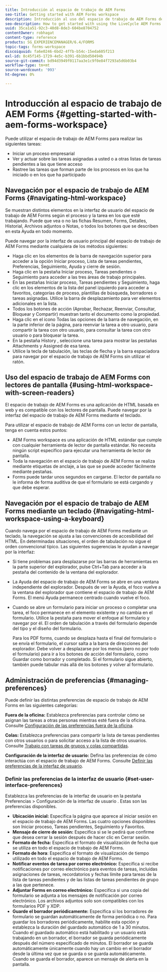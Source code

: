 ```yaml
---
title: Introducción al espacio de trabajo de AEM Forms
seo-title: Getting started with AEM Forms workspace
description: Introducción al uso del espacio de trabajo de AEM Forms de LiveCycle para administrar los procesos de automatización empresarial.
seo-description: How to get started with using the LiveCycle AEM Forms workspace to manage your business automation processes.
uuid: 35ca1a51-92c3-40d8-8de3-604be8704752
contentOwner: robhagat
content-type: reference
products: SG_EXPERIENCEMANAGER/6.4/FORMS
topic-tags: forms-workspace
discoiquuid: fa6e0246-6bd2-4ffb-b54c-15eda605f213
exl-id: 8c45f145-1729-4e5c-b391-6b1bbd50494b
source-git-commit: bd94d3949f0117aa3e1c9f0e84f7293a5d6b03b4
workflow-type: tm+mt
source-wordcount: '993'
ht-degree: 0%

---
```


# Introducción al espacio de trabajo de AEM Forms {#getting-started-with-aem-forms-workspace}

Puede utilizar el espacio de trabajo de AEM Forms para realizar las siguientes tareas:

* Iniciar un proceso empresarial
* Ver y actuar sobre las tareas asignadas a usted o a otras listas de tareas pendientes a las que tiene acceso
* Rastree las tareas que forman parte de los procesos en los que ha iniciado o en los que ha participado

## Navegación por el espacio de trabajo de AEM Forms {#navigating-html-workspace}

Se muestran distintos elementos en la interfaz de usuario del espacio de trabajo de AEM Forms según el proceso y la tarea en los que esté trabajando. Puede que vea o no las fichas Resumen, Forms, Detalles, Historial, Archivos adjuntos o Notas, o todos los botones que se describen en esta Ayuda en todo momento.

Puede navegar por la interfaz de usuario principal del espacio de trabajo de AEM Forms mediante cualquiera de los métodos siguientes:

* Haga clic en los elementos de la barra de navegación superior para acceder a la opción Iniciar proceso, Lista de tareas pendientes, Preferencias, Seguimiento, Ayuda y cierre de sesión.
* Haga clic en la pestaña Iniciar proceso, Tareas pendientes o Seguimiento para acceder a las tres áreas de trabajo principales.
* En las pestañas Iniciar proceso, Tareas pendientes y Seguimiento, haga clic en los elementos de la lista del panel izquierdo para acceder a favoritos, categorías de proceso, plantillas de búsqueda, borradores o tareas asignadas. Utilice la barra de desplazamiento para ver elementos adicionales en la lista.
* Todos los botones de acción (Aprobar, Rechazar, Reenviar, Consultar, Bloquear y Compartir) muestran tanto el documento como la propiedad.
* Haga clic en el icono Todas las opciones de la barra de navegación, en la parte inferior de la página, para reenviar la tarea a otro usuario, para compartir la tarea con otro usuario, para consultar la tarea con otro usuario o para bloquear la tarea.
* En la pestaña History , seleccione una tarea para mostrar las pestañas Attachments y Assigned de esa tarea.
* Utilice la tecla de tabulación, las teclas de flecha y la barra espaciadora para navegar por el espacio de trabajo de AEM Forms sin utilizar el ratón.

## Uso del espacio de trabajo de AEM Forms con lectores de pantalla {#using-html-workspace-with-screen-readers}

El espacio de trabajo de AEM Forms es una aplicación de HTML basada en web y es compatible con los lectores de pantalla. Puede navegar por la interfaz del espacio de trabajo de AEM Forms mediante el teclado.

Para utilizar el espacio de trabajo de AEM Forms con un lector de pantalla, tenga en cuenta estos puntos:

* AEM Forms workspace es una aplicación de HTML estándar que cumple con cualquier herramienta de lector de pantalla estándar. No necesita ningún script específico para ejecutar una herramienta de lector de pantalla.
* Toda la navegación en el espacio de trabajo de AEM Forms se realiza mediante etiquetas de anclaje, a las que se puede acceder fácilmente mediante pestañas.
* Forms puede tardar unos segundos en cargarse. El lector de pantalla no le informa de forma auditiva de que el formulario se está cargando y que debe esperar.

## Navegación por el espacio de trabajo de AEM Forms mediante un teclado {#navigating-html-workspace-using-a-keyboard}

Cuando navega por el espacio de trabajo de AEM Forms mediante un teclado, la navegación se ajusta a las convenciones de accesibilidad del HTML. En determinadas situaciones, el orden de tabulación no sigue el orden convencional típico. Las siguientes sugerencias le ayudan a navegar por la interfaz:

* Si tiene problemas para desplazarse por las barras de herramientas en la parte superior del explorador, pulse Ctrl+Tab para acceder a la pestaña del contenido de la ventana del explorador.
* La Ayuda del espacio de trabajo de AEM Forms se abre en una ventana independiente del explorador. Después de ver la Ayuda, el foco vuelve a la ventana del explorador que contiene el espacio de trabajo de AEM Forms. El menú Ayuda permanece centrado cuando vuelve el foco.
* Cuando se abre un formulario para iniciar un proceso o completar una tarea, el foco permanece en el elemento existente y no cambia en el formulario. Utilice la pestaña para mover el enfoque al formulario y navegar por él. El orden de tabulación a través del formulario depende del tipo y el diseño del formulario.

   Para los PDF forms, cuando se desplaza hasta el final del formulario o se envía el formulario, el cursor salta a la barra de direcciones del explorador. Debe volver a desplazarse por los menús (pero no por todo el formulario) para ir a los botones de acción del formulario, como Guardar como borrador y completado. Si el formulario sigue abierto, también puede tabular más allá de los botones y volver al formulario.

## Administración de preferencias {#managing-preferences}

Puede definir las distintas preferencias de espacio de trabajo de AEM Forms en las siguientes categorías:

**Fuera de la oficina:** Establezca preferencias para controlar cómo se asignan las tareas a otras personas mientras esté fuera de la oficina. Consulte [Configuración de las preferencias fuera de la oficina](/help/forms/using/todo-lists.md#setting-out-of-office-preferences).

**Colas:** Establezca preferencias para compartir la lista de tareas pendientes con otros usuarios o para solicitar acceso a la lista de otros usuarios. Consulte [Trabajo con tareas de grupos y colas compartidas](/help/forms/using/todo-lists.md#working-with-tasks-from-group-and-shared-queues).

**Configuración de la interfaz de usuario:** Defina las preferencias de cómo interactúa con el espacio de trabajo de AEM Forms. Consulte [Definir las preferencias de la interfaz de usuario](#set-user-interface-preferences).

### Definir las preferencias de la interfaz de usuario {#set-user-interface-preferences}

Establezca las preferencias de la interfaz de usuario en la pestaña Preferencias > Configuración de la interfaz de usuario . Estas son las preferencias disponibles.

* **Ubicación inicial:** Especifica la página que aparece al iniciar sesión en el espacio de trabajo de AEM Forms. Las cuatro opciones disponibles son Iniciar proceso, Tareas pendientes, Seguimiento y Favoritos.
* **Mensaje de cierre de sesión:** Especifica si se le pedirá que confirme que desea cerrar la sesión después de hacer clic en Cerrar sesión.
* **Formato de fecha:** Especifica el formato de visualización de fecha que se utiliza en todo el espacio de trabajo de AEM Forms.
* **Formato de hora**: Especifica el formato de visualización de tiempo utilizado en todo el espacio de trabajo de AEM Forms.
* **Notificar eventos de tarea por correo electrónico:** Especifica si recibe notificaciones por correo electrónico para eventos de tareas, incluidas asignaciones de tareas, recordatorios y fechas límite para tareas de la lista de tareas pendientes y de las listas de tareas pendientes de grupo a las que pertenece.
* **Adjuntar Forms en correo electrónico:** Especifica si una copia del formulario se adjunta a los mensajes de notificación por correo electrónico. Los archivos adjuntos solo son compatibles con los formularios PDF y XDP.
* **Guarde el borrador periódicamente:** Especifica si los borradores de formulario se guardan automáticamente de forma periódica o no. Para guardar los borradores periódicamente, habilite esta opción y establezca la duración del guardado automático de 1 a 30 minutos. Cuando el guardado automático está habilitado y un usuario está trabajando en un borrador, el borrador se guarda periódicamente después del número especificado de minutos. El borrador se guarda automáticamente únicamente cuando hay un cambio en el borrador desde la última vez que se guarda o se guarda automáticamente. Cuando se guarda el borrador, aparece un mensaje de alerta en la pantalla.
